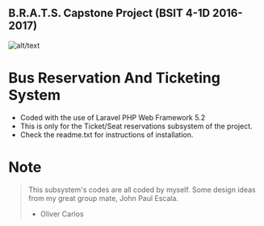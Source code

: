 ## B.R.A.T.S. Capstone Project (BSIT 4-1D 2016-2017)

![alt/text](public/favicon.ico)

# Bus Reservation And Ticketing System

- Coded with the use of Laravel PHP Web Framework 5.2
- This is only for the Ticket/Seat reservations subsystem of the project.
- Check the readme.txt for instructions of installation.


# Note

> This subsystem's codes are all coded by myself. Some design ideas from my great group mate, John Paul Escala.
> - Oliver Carlos

